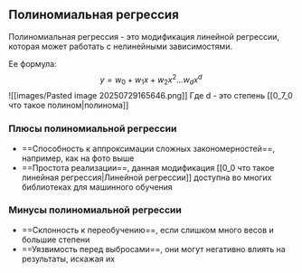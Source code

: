 ## Полиномиальная регрессия
Полиномиальная регрессия - это модификация линейной регрессии, которая может работать с нелинейными зависимостями. 

Ее формула:
$$
y = w_0+w_1x+w_2x^2...w_dx^d
$$
![[images/Pasted image 20250729165646.png]]
Где d - это степень [[0_7_0 что такое полином|полинома]]
### Плюсы полиномиальной регрессии
- ==Способность к аппроксимации сложных закономерностей==, например, как на фото выше
- ==Простота реализации==, данная модификация [[0_0 что такое линейная регрессия|Линейной регрессии]] доступна во многих библиотеках для машинного обучения 
### Минусы полиномиальной регрессии
- ==Склонность к переобучению==, если слишком много весов и большие степени
- ==Уязвимость перед выбросами==, они могут негативно влиять на результаты, искажая их